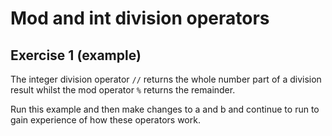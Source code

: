 # Mod and int division operators
## Exercise 1 (example)

The integer division operator `//` returns the whole number part of a division result whilst the mod operator `%` returns the remainder.

Run this example and then make changes to a and b and continue to run to gain experience of how these operators work.
